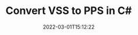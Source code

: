---
############################# Static ############################
layout: "auto-gen-conversion"
date: 2022-03-01T15:12:22
draft: false
otherformats: doc docm docx dot dotm dotx epub md odt ott pdf rtf tex txt vdx vsdm vsdx vssm vssx vstm vstx vsx vtx xps
breadcrumb: VSS to PPS in C#

############################# Head ############################
head_title: "VSS to PPS Converter in C#"
head_description: "Convert VSS to PPS in .NET using a few lines of code. Use the GroupDocs Document Conversion API to convert over 160 file formats."

############################# Header ############################
title: "Convert VSS to PPS in C#"
description: "VSS to PPS conversion with a few lines of .NET code"
bg_image: "https://cms.admin.containerize.com/templates/aspose/App_Themes/V3/images/bg/header1.png"
bg_overlay: false
button:
    enable: true

############################# SubMenu ############################
submenu:
    enable: true

    left:
        img_alt: "GroupDocs.Conversion for .NET"
        image: "https://cms.admin.containerize.com/templates/groupdocs/images/product-logos/90x90-noborder/groupdocs-conversion-net.png"
        product: "GroupDocs.Conversion"
        platform: ".NET"

    

############################# About ############################
about:
    enable: true
    title: "About GroupDocs.Conversion для .NET API"
    content: |
        [GroupDocs.Conversion for .NET](https://products.groupdocs.com/conversion/net/) can be used to convert Microsoft Word, Excel, PowerPoint, PDF, Visio and other formats. GroupDocs.Conversion is a standalone API that is suitable for back-end and internal systems where high performance is required. It does not depend on any software such as Microsoft or Open Office.
    

overview:
    enable: true
    content: |
        Convert your VSS files to PPS in .NET easily. You can use just a couple of C# code lines in any platform of your choice like - Windows, Linux, macOS.
        You can try VSS to PPS conversion for free and evaluate conversion results quality.
        Along with simple file conversion scenarios you can try more advanced options for loading source VSS file and for saving output PPS result. 
        
        For example, for the source VSS file you may use the following load options:

        * auto-detect file format;
        * specify password for protected files (if file format supports it);
        * replace missing fonts to preserve document appearance.
        
        There are also advanced convert options for the PPS file:

        * convert specific document page or page range;
        * add a watermark to the converted PPS file.

        Once conversion is completed you can save your PPS file to the local file path or any third-party storage like FTP, Amazon S3, Google Drive, Dropbox etc.
        Please note - to convert VSS to PPS there is no need for any additional software installed - like MS Office, Open Office, Adobe Acrobat Reader etc. 


############################# Steps ############################
steps:
    enable: true
    title_left: "Steps to convert VSS to PPS in C#"
    content_left: |
        [GroupDocs.Conversion](https://products.groupdocs.com/conversion/net/) makes it easy for developers to convert a VSS file to PPS with a few lines of code.

        * Create an instance of the Converter class and provide the file VSS with the full path
        * Create and set ConvertOptions for PPS type.
        * Call the Converter.Convert method and pass the full path and format (PPS) as a parameter
        
    title_right: "System Requirements"
    content_right: |
        Basic conversion with GroupDocs.Conversion for .NET can be done in just a few simple steps. Our APIs are supported on all major platforms and operating systems. Before executing the code below, make sure you have the following prerequisites installed on your system.

        * Operating systems: Microsoft Windows, Linux, MacOS
        * Development environments: Microsoft Visual Studio, Xamarin, MonoDevelop
        * Frameworks: .NET Framework, .NET Standard, .NET Core, Mono
        * Get the latest GroupDocs.Conversion for .NET from [Nuget](https://www.nuget.org/packages/groupdocs.conversion)
        
    code: |
        ```cs
        // Load VSS file
        var converter = new GroupDocs.Conversion.Converter("template.vss");
        // Set conversion parameters for PPS format
        var convertOptions = converter.GetPossibleConversions()["pps"].ConvertOptions;
        // Convert to PPS format
        converter.Convert("output.pps", convertOptions);        
        ```
        
demos:
    enable: true
    title: "VSS to PPS Live Demo"
    content: |
       Convert VSS to PPS now by visiting the [GroupDocs.Conversion App](https://products.groupdocs.app/conversion/family) website. Online demo has the following advantages
          

more_formats:
    enable: true
    title: "Other supported transformations VSS"
    content: "You can also convert VSS to many other file formats. Please see the list below."
       
       
back_to_top:
    enable: true
---